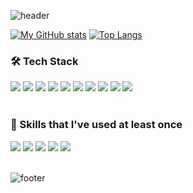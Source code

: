 ![header](https://capsule-render.vercel.app/api?type=waving&color=0:74ebd5,100:ACB6E5&height=150&section=header)

<!-- <h3>👋 About Me</h3> 
<strong> Trying to become a professional front-end developer :) </strong>
</p> -->

[![My GitHub stats](https://github-readme-stats.vercel.app/api?username=rovin0805&show_icons=true&count_private=true)](https://github.com/anuraghazra/github-readme-stats)
[![Top Langs](https://github-readme-stats.vercel.app/api/top-langs/?username=rovin0805&layout=compact)](https://github.com/anuraghazra/github-readme-stats)

<h3>🛠 Tech Stack</h3>
<div style="flex">
  <img src="https://img.shields.io/badge/Javascript-F7DF1E?style=flat-square&logo=Javascript&logoColor=white"/>
  <img src="https://img.shields.io/badge/React-61DAFB?style=flat-square&logo=React&logoColor=white"/>
  <img src="https://img.shields.io/badge/ReactNative-0088CC?style=flat-square&logo=React&logoColor=white"/>
  <img src="https://img.shields.io/badge/Expo-000020?style=flat-square&logo=expo&logoColor=white"/>
  <img src="https://img.shields.io/badge/HTML-E34F26?style=flat-square&logo=HTML5&logoColor=white"/>
  <img src="https://img.shields.io/badge/CSS-1572B6?style=flat-square&logo=css3&logoColor=white"/>
  <img src="https://img.shields.io/badge/StyledComponents-DB7093?style=flat-square&logo=styledcomponents&logoColor=white"/>
  <img src="https://img.shields.io/badge/Firebase-FFCA28?style=flat-square&logo=firebase&logoColor=white"/>
  <img src="https://img.shields.io/badge/Redux-764ABC?style=flat-square&logo=redux&logoColor=white"/>
  <img src="https://img.shields.io/badge/Typescript-3178C6?style=flat-square&logo=typescript&logoColor=white"/>
</div>
</br>

<h3>🌱 Skills that I've used at least once</h3>
<div style="flex;">
  <img src="https://img.shields.io/badge/Node-339933?style=flat-square&logo=node.js&logoColor=white"/>
  <img src="https://img.shields.io/badge/Graphql-E10098?style=flat-square&logo=graphql&logoColor=white"/>
  <img src="https://img.shields.io/badge/Apollo-311C87?style=flat-square&logo=apollo-graphql&logoColor=white"/>
  <img src="https://img.shields.io/badge/Prisma-2D3748?style=flat-square&logo=prisma&logoColor=white"/>
  <img src="https://img.shields.io/badge/Realm-39477F?style=flat-square&logo=realm&logoColor=white"/>
<!--   <img src="https://img.shields.io/badge/Jest-C21325?style=flat-square&logo=jest&logoColor=white"/>
  <img src="https://img.shields.io/badge/TestingLibrary-E33332?style=flat-square&logo=TestingLibrary&logoColor=white"/> -->
</div>
</br>
  
<!-- <h3>📫 How to reach me</h3>
<p>📩 qhdrn67@naver.com</p> -->

![footer](https://capsule-render.vercel.app/api?type=waving&&color=0:ACB6E5,100:74ebd5&height=150&section=footer)
